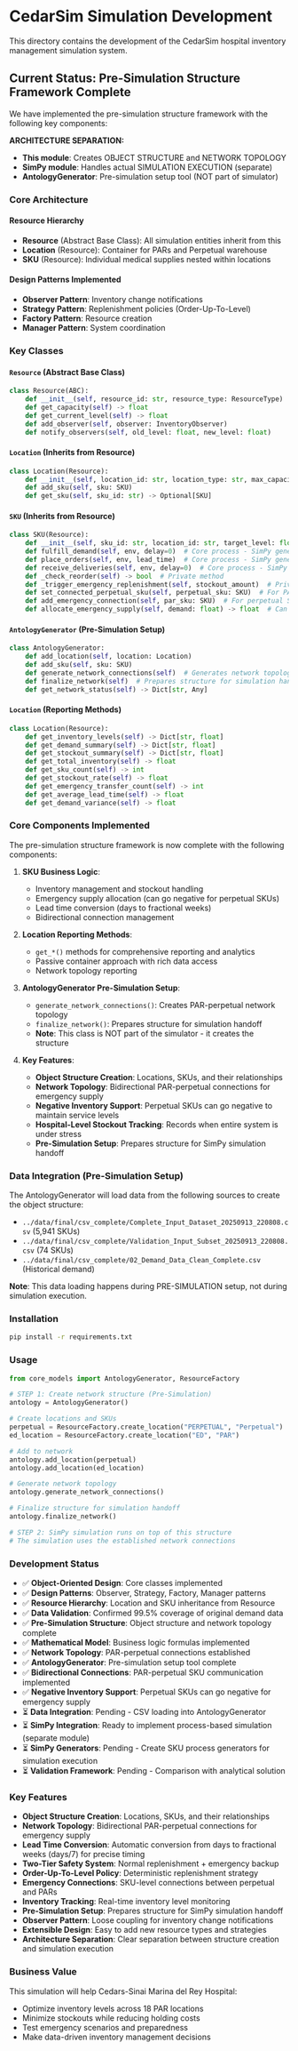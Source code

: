 # CedarSim Simulation Development

This directory contains the development of the CedarSim hospital inventory management simulation system.

## Current Status: Pre-Simulation Structure Framework Complete

We have implemented the pre-simulation structure framework with the following key components:

**ARCHITECTURE SEPARATION:**
- **This module**: Creates OBJECT STRUCTURE and NETWORK TOPOLOGY
- **SimPy module**: Handles actual SIMULATION EXECUTION (separate)
- **AntologyGenerator**: Pre-simulation setup tool (NOT part of simulator)

### Core Architecture

#### Resource Hierarchy
- **Resource** (Abstract Base Class): All simulation entities inherit from this
- **Location** (Resource): Container for PARs and Perpetual warehouse
- **SKU** (Resource): Individual medical supplies nested within locations

#### Design Patterns Implemented
- **Observer Pattern**: Inventory change notifications
- **Strategy Pattern**: Replenishment policies (Order-Up-To-Level)
- **Factory Pattern**: Resource creation
- **Manager Pattern**: System coordination

### Key Classes

#### `Resource` (Abstract Base Class)
```python
class Resource(ABC):
    def __init__(self, resource_id: str, resource_type: ResourceType)
    def get_capacity(self) -> float
    def get_current_level(self) -> float
    def add_observer(self, observer: InventoryObserver)
    def notify_observers(self, old_level: float, new_level: float)
```

#### `Location` (Inherits from Resource)
```python
class Location(Resource):
    def __init__(self, location_id: str, location_type: str, max_capacity: float)
    def add_sku(self, sku: SKU)
    def get_sku(self, sku_id: str) -> Optional[SKU]
```

#### `SKU` (Inherits from Resource)
```python
class SKU(Resource):
    def __init__(self, sku_id: str, location_id: str, target_level: float, lead_time_days: float)
    def fulfill_demand(self, env, delay=0)  # Core process - SimPy generator
    def place_orders(self, env, lead_time)  # Core process - SimPy generator
    def receive_deliveries(self, env, delay=0)  # Core process - SimPy generator
    def _check_reorder(self) -> bool  # Private method
    def _trigger_emergency_replenishment(self, stockout_amount)  # Private method
    def set_connected_perpetual_sku(self, perpetual_sku: SKU)  # For PAR SKUs
    def add_emergency_connection(self, par_sku: SKU)  # For perpetual SKUs
    def allocate_emergency_supply(self, demand: float) -> float  # Can go negative
```

#### `AntologyGenerator` (Pre-Simulation Setup)
```python
class AntologyGenerator:
    def add_location(self, location: Location)
    def add_sku(self, sku: SKU)
    def generate_network_connections(self)  # Generates network topology
    def finalize_network(self)  # Prepares structure for simulation handoff
    def get_network_status(self) -> Dict[str, Any]
```

#### `Location` (Reporting Methods)
```python
class Location(Resource):
    def get_inventory_levels(self) -> Dict[str, float]
    def get_demand_summary(self) -> Dict[str, float]
    def get_stockout_summary(self) -> Dict[str, float]
    def get_total_inventory(self) -> float
    def get_sku_count(self) -> int
    def get_stockout_rate(self) -> float
    def get_emergency_transfer_count(self) -> int
    def get_average_lead_time(self) -> float
    def get_demand_variance(self) -> float
```

### Core Components Implemented

The pre-simulation structure framework is now complete with the following components:

1. **SKU Business Logic**:
   - Inventory management and stockout handling
   - Emergency supply allocation (can go negative for perpetual SKUs)
   - Lead time conversion (days to fractional weeks)
   - Bidirectional connection management

2. **Location Reporting Methods**:
   - `get_*()` methods for comprehensive reporting and analytics
   - Passive container approach with rich data access
   - Network topology reporting

3. **AntologyGenerator Pre-Simulation Setup**:
   - `generate_network_connections()`: Creates PAR-perpetual network topology
   - `finalize_network()`: Prepares structure for simulation handoff
   - **Note**: This class is NOT part of the simulator - it creates the structure

4. **Key Features**:
   - **Object Structure Creation**: Locations, SKUs, and their relationships
   - **Network Topology**: Bidirectional PAR-perpetual connections for emergency supply
   - **Negative Inventory Support**: Perpetual SKUs can go negative to maintain service levels
   - **Hospital-Level Stockout Tracking**: Records when entire system is under stress
   - **Pre-Simulation Setup**: Prepares structure for SimPy simulation handoff

### Data Integration (Pre-Simulation Setup)

The AntologyGenerator will load data from the following sources to create the object structure:
- `../data/final/csv_complete/Complete_Input_Dataset_20250913_220808.csv` (5,941 SKUs)
- `../data/final/csv_complete/Validation_Input_Subset_20250913_220808.csv` (74 SKUs)
- `../data/final/csv_complete/02_Demand_Data_Clean_Complete.csv` (Historical demand)

**Note**: This data loading happens during PRE-SIMULATION setup, not during simulation execution.

### Installation

```bash
pip install -r requirements.txt
```

### Usage

```python
from core_models import AntologyGenerator, ResourceFactory

# STEP 1: Create network structure (Pre-Simulation)
antology = AntologyGenerator()

# Create locations and SKUs
perpetual = ResourceFactory.create_location("PERPETUAL", "Perpetual")
ed_location = ResourceFactory.create_location("ED", "PAR")

# Add to network
antology.add_location(perpetual)
antology.add_location(ed_location)

# Generate network topology
antology.generate_network_connections()

# Finalize structure for simulation handoff
antology.finalize_network()

# STEP 2: SimPy simulation runs on top of this structure
# The simulation uses the established network connections
```

### Development Status

- ✅ **Object-Oriented Design**: Core classes implemented
- ✅ **Design Patterns**: Observer, Strategy, Factory, Manager patterns
- ✅ **Resource Hierarchy**: Location and SKU inheritance from Resource
- ✅ **Data Validation**: Confirmed 99.5% coverage of original demand data
- ✅ **Pre-Simulation Structure**: Object structure and network topology complete
- ✅ **Mathematical Model**: Business logic formulas implemented
- ✅ **Network Topology**: PAR-perpetual connections established
- ✅ **AntologyGenerator**: Pre-simulation setup tool complete
- ✅ **Bidirectional Connections**: PAR-perpetual SKU communication implemented
- ✅ **Negative Inventory Support**: Perpetual SKUs can go negative for emergency supply
- ⏳ **Data Integration**: Pending - CSV loading into AntologyGenerator
- ⏳ **SimPy Integration**: Ready to implement process-based simulation (separate module)
- ⏳ **SimPy Generators**: Pending - Create SKU process generators for simulation execution
- ⏳ **Validation Framework**: Pending - Comparison with analytical solution

### Key Features

- **Object Structure Creation**: Locations, SKUs, and their relationships
- **Network Topology**: Bidirectional PAR-perpetual connections for emergency supply
- **Lead Time Conversion**: Automatic conversion from days to fractional weeks (days/7) for precise timing
- **Two-Tier Safety System**: Normal replenishment + emergency backup
- **Order-Up-To-Level Policy**: Deterministic replenishment strategy
- **Emergency Connections**: SKU-level connections between perpetual and PARs
- **Inventory Tracking**: Real-time inventory level monitoring
- **Pre-Simulation Setup**: Prepares structure for SimPy simulation handoff
- **Observer Pattern**: Loose coupling for inventory change notifications
- **Extensible Design**: Easy to add new resource types and strategies
- **Architecture Separation**: Clear separation between structure creation and simulation execution

### Business Value

This simulation will help Cedars-Sinai Marina del Rey Hospital:
- Optimize inventory levels across 18 PAR locations
- Minimize stockouts while reducing holding costs
- Test emergency scenarios and preparedness
- Make data-driven inventory management decisions